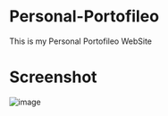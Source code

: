 # Personal-Portofileo
This is my Personal Portofileo WebSite
# Screenshot
![image](https://github.com/Searchlink123/Personal-Portofileo/assets/168647034/9356b4f3-4d4d-4ee4-94ce-5c6fd50c8621)
